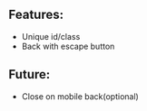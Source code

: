 ## Features:
- Unique id/class
- Back with escape button

## Future:
- Close on mobile back(optional)